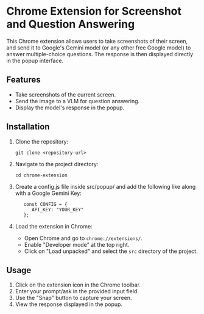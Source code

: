 # Chrome Extension for Screenshot and Question Answering

This Chrome extension allows users to take screenshots of their screen, and send it to Google's Gemini model (or any other free Google model) to answer multiple-choice questions. The response is then displayed directly in the popup interface.

## Features

- Take screenshots of the current screen.
- Send the image to a VLM for question answering.
- Display the model's response in the popup.

## Installation

1. Clone the repository:
   ```
   git clone <repository-url>
   ```

2. Navigate to the project directory:
   ```
   cd chrome-extension
   ```

3. Create a config.js file inside src/popup/ and add the following like along with a Google Gemini Key:
   ```
      const CONFIG = {
         API_KEY: "YOUR_KEY"
      };
   ```

4. Load the extension in Chrome:
   - Open Chrome and go to `chrome://extensions/`.
   - Enable "Developer mode" at the top right.
   - Click on "Load unpacked" and select the `src` directory of the project.

## Usage
1. Click on the extension icon in the Chrome toolbar.
2. Enter your prompt/ask in the provided input field.
3. Use the "Snap" button to capture your screen.
4. View the response displayed in the popup.
